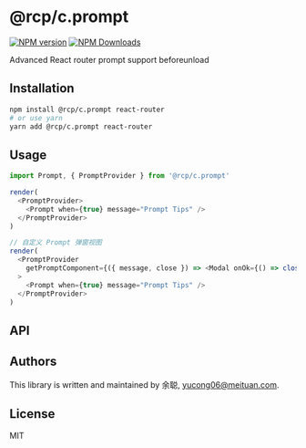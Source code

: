 # @rcp/c.prompt

[![NPM version](https://img.shields.io/npm/v/@rcp/c.prompt.svg?style=flat-square)](https://www.npmjs.com/package/@rcp/c.prompt)
[![NPM Downloads](https://img.shields.io/npm/dm/@rcp/c.prompt.svg?style=flat-square&maxAge=43200)](https://www.npmjs.com/package/@rcp/c.prompt)

Advanced React router prompt support beforeunload

## Installation

```bash
npm install @rcp/c.prompt react-router
# or use yarn
yarn add @rcp/c.prompt react-router
```

## Usage

```javascript
import Prompt, { PromptProvider } from '@rcp/c.prompt'

render(
  <PromptProvider>
    <Prompt when={true} message="Prompt Tips" />
  </PromptProvider>
)

// 自定义 Prompt 弹窗视图
render(
  <PromptProvider
    getPromptComponent={({ message, close }) => <Modal onOk={() => close(true)} onCancel={() => close(false)} />}
  >
    <Prompt when={true} message="Prompt Tips" />
  </PromptProvider>
)
```

## API

<!-- Generated by documentation.js. Update this documentation by updating the source code. -->

## Authors

This library is written and maintained by 余聪, <a href="mailto:yucong06@meituan.com">yucong06@meituan.com</a>.

## License

MIT
